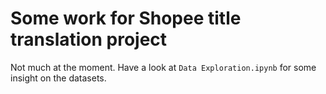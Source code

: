 # Some work for Shopee title translation project

Not much at the moment. Have a look at `Data Exploration.ipynb` for some insight on the datasets.